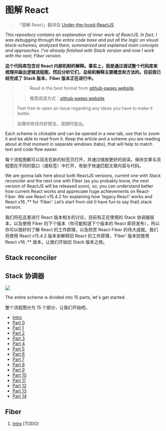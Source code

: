 # 图解 React

> 「图解 React」翻译自 [Under-the-hood-ReactJS](https://github.com/Bogdan-Lyashenko/Under-the-hood-ReactJS)

<em> This repository contains an explanation of inner work of ReactJS. In fact, I was debugging through the entire code base and put all the logic on visual block-schemes, analyzed them, summarized and explained main concepts and approaches. I've already finished with Stack version and now I work with the next, Fiber version.  </em>

**这个代码库包含对 React
内部机制的解释。事实上，我是通过调试整个代码库来梳理并画出逻辑流程图，然后分析它们，总结和解释主要概念和方法的。目前我已经完成了
Stack 版本，Fiber 版本正在进行中。**

>> Read in the best format from [github-pages website](https://bogdan-lyashenko.github.io/Under-the-hood-ReactJS/).

>> 推荐阅读方式：[github-pages website](http://ahonn.github.io/Under-the-hood-ReactJS-CN/)

> Feel free to open an issue regarding any ideas you have to make it better.

> 如果你有任何好想法，请随时提出。

Each scheme is clickable and can be opened in a new tab, use that to zoom it and be able to read from it. Keep the article and a scheme you are reading about at that moment in separate windows (tabs), that will help to match text and code flow easier.

每个流程图都可以双击在新的标签页打开，并通过缩放更好的阅读。保持文章与流程图在不同的窗口（或标签）中打开，有助于快速匹配文章内容与代码。

We are gonna talk here about both ReactJS versions, current one with Stack reconciler and the next one with Fiber (as you probably know, the next version of ReactJS will be released soon), so, you can understand better how current React works and appreciate huge achievements on React-Fiber.  We use React v15.4.2 for explaining how ‘legacy React’ works and React v16.*.*** for ‘Fiber’. Let’s start from old (I have fun to say that) stack version.

我们将在这里进行 React 版本相关的讨论，目前有正在使用的 Stack 协调器版本，以及使用 Fiber 的下个版本（你可能知道下个版本的 React
即将发布），所以你可以很好的了解 React 的工作原理，以及欣赏 React-Fiber 的伟大成就。我们将使用 React v15.4.2
版本来解释旧 React 的工作原理，‘Fiber’ 版本则使用 React v16.*.*** 版本。让我们开始旧 Stack 版本之旅。


## Stack reconciler

## Stack 协调器
[![](./stack/images/intro/all-page-stack-reconciler-25-scale.jpg)](./stack/images/intro/all-page-stack-reconciler.svg)

The entire scheme is divided into 15 parts, let's get started.

整个流程图分为 15 个部分，让我们开始吧。

* [Intro](./stack/book/Intro.md)
* [Part 0](./stack/book/Part-0.md)
* [Part 1](./stack/book/Part-1.md)
* [Part 2](./stack/book/Part-2.md)
* [Part 3](./stack/book/Part-3.md)
* [Part 4](./stack/book/Part-4.md)
* [Part 5](./stack/book/Part-5.md)
* [Part 6](./stack/book/Part-6.md)
* [Part 7](./stack/book/Part-7.md)
* [Part 8](./stack/book/Part-8.md)
* [Part 9](./stack/book/Part-9.md)
* [Part 10](./stack/book/Part-10.md)
* [Part 11](./stack/book/Part-11.md)
* [Part 12](./stack/book/Part-12.md)
* [Part 13](./stack/book/Part-13.md)
* [Part 14](./stack/book/Part-14.md)



## Fiber
1. [Intro](./fiber/book/Intro.md) [TODO]
